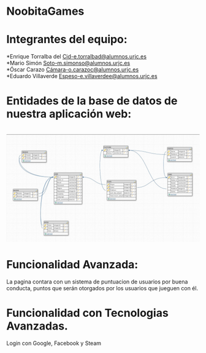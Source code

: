 # NoobitaGames  
# Integrantes del equipo:  
   *Enrique Torralba del Cid-e.torralbad@alumnos.urjc.es  
   *Mario Simón Soto-m.simonso@alumnos.urjc.es  
   *Óscar Carazo Cámara-o.carazoc@alumnos.urjc.es  
   *Eduardo Villaverde Espeso-e.villaverdee@alumnos.urjc.es  
  # 
# Entidades de la base de datos de nuestra aplicación web:  

   ![Imagen de las Entidades](photo6014931153942850327.jpg)
# Funcionalidad Avanzada:
  La pagina contara con un sistema de puntuacion de usuarios por buena conducta, puntos que serán otorgados por los usuarios que jueguen con él.  
      
# Funcionalidad con Tecnologias Avanzadas.  
  Login con Google, Facebook y Steam
